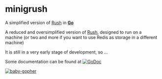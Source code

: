 minigrush
=========

A simplified version of [Rush][rush] in **[Go][go]**

A reduced and oversimplified version of [Rush][rush], designed to run on a machine (or two and more if you want to use Redis as storage in a different machine)

It is still in a very early stage of development, so ...

Some documentation can be found at
[![GoDoc](https://godoc.org/github.com/crbrox/minigrush/config?status.png)](https://godoc.org/github.com/crbrox/minigrush)

[rush]: https://github.com/telefonicaid/Rush
[go]: http://golang.org/

[![baby-gopher](https://raw.github.com/drnic/babygopher-site/gh-pages/images/babygopher-badge.png)](http://www.babygopher.org)
